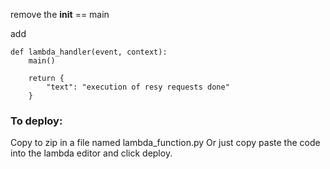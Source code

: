 remove the __init__ == main

add 

```
def lambda_handler(event, context):
    main()

    return {
        "text": "execution of resy requests done"
    }

```

### To deploy:
Copy to zip in a file named lambda_function.py
Or just copy paste the code into the lambda editor and click deploy.